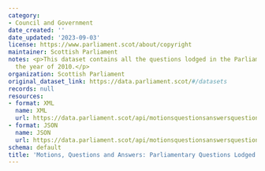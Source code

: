 ```yaml
---
category:
- Council and Government
date_created: ''
date_updated: '2023-09-03'
license: https://www.parliament.scot/about/copyright
maintainer: Scottish Parliament
notes: <p>This dataset contains all the questions lodged in the Parliament during
  the year of 2010.</p>
organization: Scottish Parliament
original_dataset_link: https://data.parliament.scot/#/datasets
records: null
resources:
- format: XML
  name: XML
  url: https://data.parliament.scot/api/motionsquestionsanswersquestions?year=2010
- format: JSON
  name: JSON
  url: https://data.parliament.scot/api/motionsquestionsanswersquestions?year=2010
schema: default
title: 'Motions, Questions and Answers: Parliamentary Questions Lodged (2010)'
---
```

